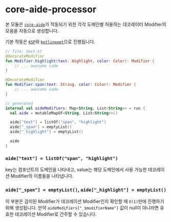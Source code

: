 # core-aide-processor

본 모듈은 [`core-aide`](../core-aide)가 작동되기 위한 각각 도메인별 허용하는 데코레이터 Modifier의 모음을 자동으로 생성합니다.

기본 작동은 [`KSP`](https://kotlinlang.org/docs/ksp-overview.html)와 [`kotlinpoet`](https://github.com/square/kotlinpoet)으로 진행됩니다.

```kotlin
// file: text.kt
@DecorateModifier
fun Modifier.highlight(text: Highlight, color: Color): Modifier {
    // ... awesome code
}

@DecorateModifier
fun Modifier.span(text: String, color: Color): Modifier {
    // ... awesome code
}

// generated
internal val aideModifiers: Map<String, List<String>> = run {
  val aide = mutableMapOf<String, List<String>>()

  aide["text"] = listOf("span", "highlight")
  aide["_span"] = emptyList()
  aide["_highlight"] = emptyList()

  aide
}
```

### `aide["text"] = listOf("span", "highlight")`

key는 컴포넌트의 도메인을 나타내고, value는 해당 도메인에서 사용 가능한 데코레이션 Modifier의 이름들을 나타냅니다.

### `aide["_span"] = emptyList()`, `aide["_highlight"] = emptyList()`

이 부분은 감지된 Modifier가 데코레이션 Modifier인지 확인할 때 `O(1)`만에 진행하기 위해 생성됩니다. 만약 `aideModifiers["_$modifierName"]` 값이 null이 아니라면 유효한 데코레이션 Modifier로 간주할 수 있습니다.
